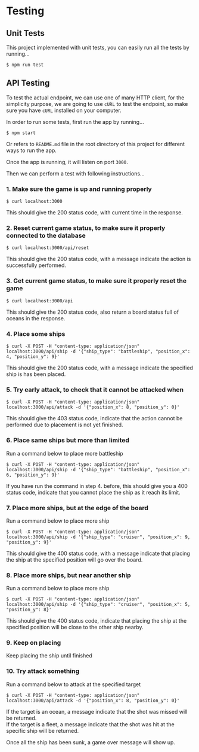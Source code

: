 # Testing

## Unit Tests

This project implemented with unit tests, you can easily run all the tests
by running...

```
$ npm run test
```

## API Testing

To test the actual endpoint, we can use one of many HTTP client, for the
simplicity purpose, we are going to use `cURL` to test the endpoint, so make
sure you have `cURL` installed on your computer.

In order to run some tests, first run the app by running...

```
$ npm start
```

Or refers to `README.md` file in the root directory of this project for
different ways to run the app.

Once the app is running, it will listen on port `3000`.

Then we can perform a test with following instructions...

### 1. Make sure the game is up and running properly

```
$ curl localhost:3000
```

This should give the 200 status code, with current time in the response.

### 2. Reset current game status, to make sure it properly connected to the database

```
$ curl localhost:3000/api/reset
```

This should give the 200 status code, with a message indicate the action is
successfully performed.

### 3. Get current game status, to make sure it properly reset the game

```
$ curl localhost:3000/api
```

This should give the 200 status code, also return a board status full of
oceans in the response.

### 4. Place some ships

```
$ curl -X POST -H "content-type: application/json" localhost:3000/api/ship -d '{"ship_type": "battleship", "position_x": 4, "position_y": 9}'
```

This should give the 200 status code, with a message indicate the specified
ship is has been placed.

### 5. Try early attack, to check that it cannot be attacked when

```
$ curl -X POST -H "content-type: application/json" localhost:3000/api/attack -d '{"position_x": 8, "position_y": 0}'
```

This should give the 403 status code, indicate that the action cannot be
performed due to placement is not yet finished.

### 6. Place same ships but more than limited

Run a command below to place more battleship

```
$ curl -X POST -H "content-type: application/json" localhost:3000/api/ship -d '{"ship_type": "battleship", "position_x": 6, "position_y": 9}'
```

If you have run the command in step 4. before, this should give you a 400
status code, indicate that you cannot place the ship as it reach its limit.

### 7. Place more ships, but at the edge of the board

Run a command below to place more ship

```
$ curl -X POST -H "content-type: application/json" localhost:3000/api/ship -d '{"ship_type": "cruiser", "position_x": 9, "position_y": 9}'
```

This should give the 400 status code, with a message indicate that placing
the ship at the specified position will go over the board.

### 8. Place more ships, but near another ship

Run a command below to place more ship

```
$ curl -X POST -H "content-type: application/json" localhost:3000/api/ship -d '{"ship_type": "cruiser", "position_x": 5, "position_y": 8}'
```

This should give the 400 status code, indicate that placing the ship at the
specified position will be close to the other ship nearby.

### 9. Keep on placing

Keep placing the ship until finished

### 10. Try attack something

Run a command below to attack at the specified target

```
$ curl -X POST -H "content-type: application/json" localhost:3000/api/attack -d '{"position_x": 8, "position_y": 0}'
```

If the target is an ocean, a message indicate that the shot was missed will be
returned.  
If the target is a fleet, a message indicate that the shot was hit at the
specific ship will be returned.

Once all the ship has been sunk, a game over message will show up.
